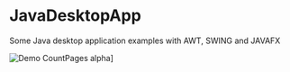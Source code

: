 # JavaDesktopApp
Some Java desktop application examples with AWT, SWING and JAVAFX


![Demo CountPages alpha](https://media.giphy.com/media/Y018guaizaMMc7dtFs/giphy.gif)]
